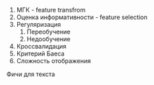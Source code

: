 1. МГК - feature transfrom
2. Оценка информативности - feature selection
3. Регуляризация
   1. Переобучение
   2. Недообучение
4. Кроссвалидация
5. Критерий Баеса
6. Сложность отображения

Фичи для текста